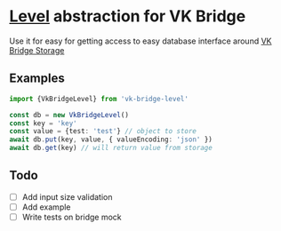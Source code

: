 # [Level](https://github.com/Level/abstract-level) abstraction for VK Bridge
Use it for easy for getting access to easy database interface around [VK Bridge Storage](https://dev.vk.com/ru/bridge/VKWebAppStorageGet)

## Examples
```ts
import {VkBridgeLevel} from 'vk-bridge-level'

const db = new VkBridgeLevel()
const key = 'key' 
const value = {test: 'test'} // object to store
await db.put(key, value, { valueEncoding: 'json' })
await db.get(key) // will return value from storage
```

## Todo
- [ ] Add input size validation
- [ ] Add example 
- [ ] Write tests on bridge mock
